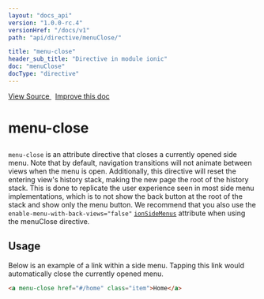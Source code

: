 ```yaml
---
layout: "docs_api"
version: "1.0.0-rc.4"
versionHref: "/docs/v1"
path: "api/directive/menuClose/"

title: "menu-close"
header_sub_title: "Directive in module ionic"
doc: "menuClose"
docType: "directive"
---
```


<div class="improve-docs">
  <a href='http://github.com/driftyco/ionic/tree/1.x/js/angular/directive/menuClose.js#L1'>
    View Source
  </a>
  &nbsp;
  <a href='http://github.com/driftyco/ionic/edit/master/js/angular/directive/menuClose.js#L1'>
    Improve this doc
  </a>
</div>




<h1 class="api-title">

  menu-close



</h1>





`menu-close` is an attribute directive that closes a currently opened side menu.
Note that by default, navigation transitions will not animate between views when
the menu is open. Additionally, this directive will reset the entering view's
history stack, making the new page the root of the history stack. This is done
to replicate the user experience seen in most side menu implementations, which is
to not show the back button at the root of the stack and show only the
menu button. We recommend that you also use the `enable-menu-with-back-views="false"`
<a href="/docs/api/directive/ionSideMenus/"><code>ionSideMenus</code></a> attribute when using the menuClose directive.








  
<h2 id="usage">Usage</h2>
  
Below is an example of a link within a side menu. Tapping this link would
automatically close the currently opened menu.

```html
<a menu-close href="#/home" class="item">Home</a>
```
  
  

  






